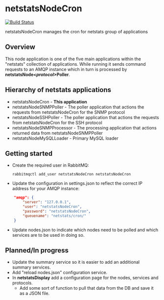 # netstatsNodeCron

[![Build Status](https://travis-ci.org/ThatOneNeji/netstatsNodeCron.svg?branch=master)](https://travis-ci.org/ThatOneNeji/netstatsNodeCron)

netstatsNodeCron manages the cron for netstats group of applications

## Overview
This node application is one of the five main applications within the "netstats" collection of applications. While running it sends command requests to an AMQP instance which in turn is processed by **netstatsNode<_protocol_>Poller**.

## Hierarchy of netstats applications
* netstatsNodeCron - **This application**
* netstatsNodeSNMPPoller - The poller application that actions the requests from netstatsNodeCron for the SNMP protocol
* netstatsNodeSSHPoller - The poller application that actions the requests from netstatsNodeCron for the SSH protocol
* netstatsNodeSNMPProcessor - The processing application that actions returned data from netstatsNodeSNMPPoller
* netstatsNodeMySQLLoader - Primary MySQL loader

## Getting started
* Create the required user in RabbitMQ:
  ```shell
  rabbitmqctl add_user netstatsNodeCron netstatsNodeCron
  ```
* Update the configuration in settings.json to reflect the correct IP address for your AMQP instance:
```json
    "amqp": {
        "server": "127.0.0.1",
        "user": "netstatsNodeCron",
        "password": "netstatsNodeCron",
        "queuename": "netstats/cron/"
    }
```
* Update nodes.json to indicate which nodes need to be polled and which services are to be used in doing so.

## Planned/In progress 
* Update the summary service so it is easier to add an additional summary services.
* Add "reload nodes.json" configuration service.
* In **netstatsDisplay** add a configuration page for the nodes, services and protocols.
  * Add some sort of function to pull that data from the DB and save it as a JSON file.

